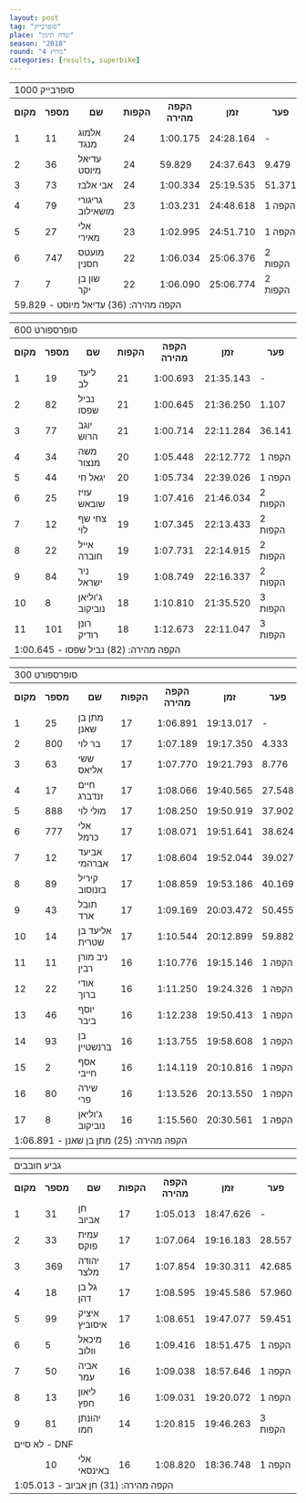 ```yaml
---
layout: post
tag: "סופרבייק"
place: "שדה תימן"
season: "2018"
round: "מרוץ 4"
categories: [results, superbike]
---
```

<table class="line_color">
    <tr>
        <td colspan="99" class="title_font">סופרבייק 1000</td>
    </tr>
    <tr class="rnkh_bkcolor">
        <th class="rnkh_font">מקום</th>
        <th class="rnkh_font">מספר</th>
        <th class="rnkh_font">שם</th>
        <th class="rnkh_font">הקפות</th>
        <th class="rnkh_font">הקפה מהירה</th>
        <th class="rnkh_font">זמן</th>
        <th class="rnkh_font">פער</th>
    </tr>
    <tr class="rnk_bkcolor">
        <td class="rnk_font">1</td>
        <td class="rnk_font">11</td>
        <td class="rnk_font">אלמוג מנגד</td>
        <td class="rnk_font">24</td>
        <td class="rnk_font">1:00.175</td>
        <td class="rnk_font">24:28.164</td>
        <td class="rnk_font">-</td>
    </tr>
    <tr class="rnk_bkcolor">
        <td class="rnk_font">2</td>
        <td class="rnk_font">36</td>
        <td class="rnk_font">עדיאל מיוסט</td>
        <td class="rnk_font">24</td>
        <td class="rnk_font">59.829</td>
        <td class="rnk_font">24:37.643</td>
        <td class="rnk_font">9.479</td>
    </tr>
    <tr class="rnk_bkcolor">
        <td class="rnk_font">3</td>
        <td class="rnk_font">73</td>
        <td class="rnk_font">אבי אלבז</td>
        <td class="rnk_font">24</td>
        <td class="rnk_font">1:00.334</td>
        <td class="rnk_font">25:19.535</td>
        <td class="rnk_font">51.371</td>
    </tr>
    <tr class="rnk_bkcolor">
        <td class="rnk_font">4</td>
        <td class="rnk_font">79</td>
        <td class="rnk_font">גריגורי מושאילוב</td>
        <td class="rnk_font">23</td>
        <td class="rnk_font">1:03.231</td>
        <td class="rnk_font">24:48.618</td>
        <td class="rnk_font">1 הקפה</td>
    </tr>
    <tr class="rnk_bkcolor">
        <td class="rnk_font">5</td>
        <td class="rnk_font">27</td>
        <td class="rnk_font">אלי מאירי</td>
        <td class="rnk_font">23</td>
        <td class="rnk_font">1:02.995</td>
        <td class="rnk_font">24:51.710</td>
        <td class="rnk_font">1 הקפה</td>
    </tr>
    <tr class="rnk_bkcolor">
        <td class="rnk_font">6</td>
        <td class="rnk_font">747</td>
        <td class="rnk_font">מועטס חסנין</td>
        <td class="rnk_font">22</td>
        <td class="rnk_font">1:06.034</td>
        <td class="rnk_font">25:06.376</td>
        <td class="rnk_font">2 הקפות</td>
    </tr>
    <tr class="rnk_bkcolor">
        <td class="rnk_font">7</td>
        <td class="rnk_font">7</td>
        <td class="rnk_font">שון בן יקר</td>
        <td class="rnk_font">22</td>
        <td class="rnk_font">1:06.090</td>
        <td class="rnk_font">25:06.774</td>
        <td class="rnk_font">2 הקפות</td>
    </tr>
    <tr>
        <td colspan="99" class="comment_font">הקפה מהירה: (36) עדיאל מיוסט - 59.829</td>
    </tr>
</table>
<table class="line_color">
    <tr>
        <td colspan="99" class="title_font">סופרספורט 600</td>
    </tr>
    <tr class="rnkh_bkcolor">
        <th class="rnkh_font">מקום</th>
        <th class="rnkh_font">מספר</th>
        <th class="rnkh_font">שם</th>
        <th class="rnkh_font">הקפות</th>
        <th class="rnkh_font">הקפה מהירה</th>
        <th class="rnkh_font">זמן</th>
        <th class="rnkh_font">פער</th>
    </tr>
    <tr class="rnk_bkcolor">
        <td class="rnk_font">1</td>
        <td class="rnk_font">19</td>
        <td class="rnk_font">ליעד לב</td>
        <td class="rnk_font">21</td>
        <td class="rnk_font">1:00.693</td>
        <td class="rnk_font">21:35.143</td>
        <td class="rnk_font">-</td>
    </tr>
    <tr class="rnk_bkcolor">
        <td class="rnk_font">2</td>
        <td class="rnk_font">82</td>
        <td class="rnk_font">נביל שפסו</td>
        <td class="rnk_font">21</td>
        <td class="rnk_font">1:00.645</td>
        <td class="rnk_font">21:36.250</td>
        <td class="rnk_font">1.107</td>
    </tr>
    <tr class="rnk_bkcolor">
        <td class="rnk_font">3</td>
        <td class="rnk_font">77</td>
        <td class="rnk_font">יוגב הרוש</td>
        <td class="rnk_font">21</td>
        <td class="rnk_font">1:00.714</td>
        <td class="rnk_font">22:11.284</td>
        <td class="rnk_font">36.141</td>
    </tr>
    <tr class="rnk_bkcolor">
        <td class="rnk_font">4</td>
        <td class="rnk_font">34</td>
        <td class="rnk_font">משה מנצור</td>
        <td class="rnk_font">20</td>
        <td class="rnk_font">1:05.448</td>
        <td class="rnk_font">22:12.772</td>
        <td class="rnk_font">1 הקפה</td>
    </tr>
    <tr class="rnk_bkcolor">
        <td class="rnk_font">5</td>
        <td class="rnk_font">44</td>
        <td class="rnk_font">יגאל חי</td>
        <td class="rnk_font">20</td>
        <td class="rnk_font">1:05.734</td>
        <td class="rnk_font">22:39.026</td>
        <td class="rnk_font">1 הקפה</td>
    </tr>
    <tr class="rnk_bkcolor">
        <td class="rnk_font">6</td>
        <td class="rnk_font">25</td>
        <td class="rnk_font">עזיז שובאש</td>
        <td class="rnk_font">19</td>
        <td class="rnk_font">1:07.416</td>
        <td class="rnk_font">21:46.034</td>
        <td class="rnk_font">2 הקפות</td>
    </tr>
    <tr class="rnk_bkcolor">
        <td class="rnk_font">7</td>
        <td class="rnk_font">12</td>
        <td class="rnk_font">צחי שף לוי</td>
        <td class="rnk_font">19</td>
        <td class="rnk_font">1:07.345</td>
        <td class="rnk_font">22:13.433</td>
        <td class="rnk_font">2 הקפות</td>
    </tr>
    <tr class="rnk_bkcolor">
        <td class="rnk_font">8</td>
        <td class="rnk_font">22</td>
        <td class="rnk_font">אייל חוברה</td>
        <td class="rnk_font">19</td>
        <td class="rnk_font">1:07.731</td>
        <td class="rnk_font">22:14.915</td>
        <td class="rnk_font">2 הקפות</td>
    </tr>
    <tr class="rnk_bkcolor">
        <td class="rnk_font">9</td>
        <td class="rnk_font">84</td>
        <td class="rnk_font">ניר ישראל</td>
        <td class="rnk_font">19</td>
        <td class="rnk_font">1:08.749</td>
        <td class="rnk_font">22:16.337</td>
        <td class="rnk_font">2 הקפות</td>
    </tr>
    <tr class="rnk_bkcolor">
        <td class="rnk_font">10</td>
        <td class="rnk_font">8</td>
        <td class="rnk_font">ג'וליאן נוביקוב</td>
        <td class="rnk_font">18</td>
        <td class="rnk_font">1:10.810</td>
        <td class="rnk_font">21:35.520</td>
        <td class="rnk_font">3 הקפות</td>
    </tr>
    <tr class="rnk_bkcolor">
        <td class="rnk_font">11</td>
        <td class="rnk_font">101</td>
        <td class="rnk_font">רונן רודיק</td>
        <td class="rnk_font">18</td>
        <td class="rnk_font">1:12.673</td>
        <td class="rnk_font">22:11.047</td>
        <td class="rnk_font">3 הקפות</td>
    </tr>
    <tr>
        <td colspan="99" class="comment_font">הקפה מהירה: (82) נביל שפסו - 1:00.645</td>
    </tr>
</table>
<table class="line_color">
    <tr>
        <td colspan="99" class="title_font">סופרספורט 300</td>
    </tr>
    <tr class="rnkh_bkcolor">
        <th class="rnkh_font">מקום</th>
        <th class="rnkh_font">מספר</th>
        <th class="rnkh_font">שם</th>
        <th class="rnkh_font">הקפות</th>
        <th class="rnkh_font">הקפה מהירה</th>
        <th class="rnkh_font">זמן</th>
        <th class="rnkh_font">פער</th>
    </tr>
    <tr class="rnk_bkcolor">
        <td class="rnk_font">1</td>
        <td class="rnk_font">25</td>
        <td class="rnk_font">מתן בן שאנן</td>
        <td class="rnk_font">17</td>
        <td class="rnk_font">1:06.891</td>
        <td class="rnk_font">19:13.017</td>
        <td class="rnk_font">-</td>
    </tr>
    <tr class="rnk_bkcolor">
        <td class="rnk_font">2</td>
        <td class="rnk_font">800</td>
        <td class="rnk_font">בר לוי</td>
        <td class="rnk_font">17</td>
        <td class="rnk_font">1:07.189</td>
        <td class="rnk_font">19:17.350</td>
        <td class="rnk_font">4.333</td>
    </tr>
    <tr class="rnk_bkcolor">
        <td class="rnk_font">3</td>
        <td class="rnk_font">63</td>
        <td class="rnk_font">ששי אליאס</td>
        <td class="rnk_font">17</td>
        <td class="rnk_font">1:07.770</td>
        <td class="rnk_font">19:21.793</td>
        <td class="rnk_font">8.776</td>
    </tr>
    <tr class="rnk_bkcolor">
        <td class="rnk_font">4</td>
        <td class="rnk_font">17</td>
        <td class="rnk_font">חיים זנדברג</td>
        <td class="rnk_font">17</td>
        <td class="rnk_font">1:08.066</td>
        <td class="rnk_font">19:40.565</td>
        <td class="rnk_font">27.548</td>
    </tr>
    <tr class="rnk_bkcolor">
        <td class="rnk_font">5</td>
        <td class="rnk_font">888</td>
        <td class="rnk_font">מולי לוי</td>
        <td class="rnk_font">17</td>
        <td class="rnk_font">1:08.250</td>
        <td class="rnk_font">19:50.919</td>
        <td class="rnk_font">37.902</td>
    </tr>
    <tr class="rnk_bkcolor">
        <td class="rnk_font">6</td>
        <td class="rnk_font">777</td>
        <td class="rnk_font">אלי כרמל</td>
        <td class="rnk_font">17</td>
        <td class="rnk_font">1:08.071</td>
        <td class="rnk_font">19:51.641</td>
        <td class="rnk_font">38.624</td>
    </tr>
    <tr class="rnk_bkcolor">
        <td class="rnk_font">7</td>
        <td class="rnk_font">12</td>
        <td class="rnk_font">אביעד אברהמי</td>
        <td class="rnk_font">17</td>
        <td class="rnk_font">1:08.604</td>
        <td class="rnk_font">19:52.044</td>
        <td class="rnk_font">39.027</td>
    </tr>
    <tr class="rnk_bkcolor">
        <td class="rnk_font">8</td>
        <td class="rnk_font">89</td>
        <td class="rnk_font">קיריל בזנוסוב</td>
        <td class="rnk_font">17</td>
        <td class="rnk_font">1:08.859</td>
        <td class="rnk_font">19:53.186</td>
        <td class="rnk_font">40.169</td>
    </tr>
    <tr class="rnk_bkcolor">
        <td class="rnk_font">9</td>
        <td class="rnk_font">43</td>
        <td class="rnk_font">תובל ארד</td>
        <td class="rnk_font">17</td>
        <td class="rnk_font">1:09.169</td>
        <td class="rnk_font">20:03.472</td>
        <td class="rnk_font">50.455</td>
    </tr>
    <tr class="rnk_bkcolor">
        <td class="rnk_font">10</td>
        <td class="rnk_font">14</td>
        <td class="rnk_font">אליעד בן שטרית</td>
        <td class="rnk_font">17</td>
        <td class="rnk_font">1:10.544</td>
        <td class="rnk_font">20:12.899</td>
        <td class="rnk_font">59.882</td>
    </tr>
    <tr class="rnk_bkcolor">
        <td class="rnk_font">11</td>
        <td class="rnk_font">11</td>
        <td class="rnk_font">ניב מורן רבין</td>
        <td class="rnk_font">16</td>
        <td class="rnk_font">1:10.776</td>
        <td class="rnk_font">19:15.146</td>
        <td class="rnk_font">1 הקפה</td>
    </tr>
    <tr class="rnk_bkcolor">
        <td class="rnk_font">12</td>
        <td class="rnk_font">22</td>
        <td class="rnk_font">אודי ברוך</td>
        <td class="rnk_font">16</td>
        <td class="rnk_font">1:11.250</td>
        <td class="rnk_font">19:24.326</td>
        <td class="rnk_font">1 הקפה</td>
    </tr>
    <tr class="rnk_bkcolor">
        <td class="rnk_font">13</td>
        <td class="rnk_font">46</td>
        <td class="rnk_font">יוסף ביבר</td>
        <td class="rnk_font">16</td>
        <td class="rnk_font">1:12.238</td>
        <td class="rnk_font">19:50.413</td>
        <td class="rnk_font">1 הקפה</td>
    </tr>
    <tr class="rnk_bkcolor">
        <td class="rnk_font">14</td>
        <td class="rnk_font">93</td>
        <td class="rnk_font">בן ברנשטיין</td>
        <td class="rnk_font">16</td>
        <td class="rnk_font">1:13.755</td>
        <td class="rnk_font">19:58.608</td>
        <td class="rnk_font">1 הקפה</td>
    </tr>
    <tr class="rnk_bkcolor">
        <td class="rnk_font">15</td>
        <td class="rnk_font">2</td>
        <td class="rnk_font">אסף חייבי</td>
        <td class="rnk_font">16</td>
        <td class="rnk_font">1:14.119</td>
        <td class="rnk_font">20:10.816</td>
        <td class="rnk_font">1 הקפה</td>
    </tr>
    <tr class="rnk_bkcolor">
        <td class="rnk_font">16</td>
        <td class="rnk_font">80</td>
        <td class="rnk_font">שירה פרי</td>
        <td class="rnk_font">16</td>
        <td class="rnk_font">1:13.526</td>
        <td class="rnk_font">20:13.550</td>
        <td class="rnk_font">1 הקפה</td>
    </tr>
    <tr class="rnk_bkcolor">
        <td class="rnk_font">17</td>
        <td class="rnk_font">8</td>
        <td class="rnk_font">ג'וליאן נוביקוב</td>
        <td class="rnk_font">16</td>
        <td class="rnk_font">1:15.560</td>
        <td class="rnk_font">20:30.561</td>
        <td class="rnk_font">1 הקפה</td>
    </tr>
    <tr>
        <td colspan="99" class="comment_font">הקפה מהירה: (25) מתן בן שאנן - 1:06.891</td>
    </tr>
</table>
<table class="line_color">
    <tr>
        <td colspan="99" class="title_font">גביע חובבים</td>
    </tr>
    <tr class="rnkh_bkcolor">
        <th class="rnkh_font">מקום</th>
        <th class="rnkh_font">מספר</th>
        <th class="rnkh_font">שם</th>
        <th class="rnkh_font">הקפות</th>
        <th class="rnkh_font">הקפה מהירה</th>
        <th class="rnkh_font">זמן</th>
        <th class="rnkh_font">פער</th>
    </tr>
    <tr class="rnk_bkcolor">
        <td class="rnk_font">1</td>
        <td class="rnk_font">31</td>
        <td class="rnk_font">חן אביוב</td>
        <td class="rnk_font">17</td>
        <td class="rnk_font">1:05.013</td>
        <td class="rnk_font">18:47.626</td>
        <td class="rnk_font">-</td>
    </tr>
    <tr class="rnk_bkcolor">
        <td class="rnk_font">2</td>
        <td class="rnk_font">33</td>
        <td class="rnk_font">עמית פוקס</td>
        <td class="rnk_font">17</td>
        <td class="rnk_font">1:07.064</td>
        <td class="rnk_font">19:16.183</td>
        <td class="rnk_font">28.557</td>
    </tr>
    <tr class="rnk_bkcolor">
        <td class="rnk_font">3</td>
        <td class="rnk_font">369</td>
        <td class="rnk_font">יהודה מלצר</td>
        <td class="rnk_font">17</td>
        <td class="rnk_font">1:07.854</td>
        <td class="rnk_font">19:30.311</td>
        <td class="rnk_font">42.685</td>
    </tr>
    <tr class="rnk_bkcolor">
        <td class="rnk_font">4</td>
        <td class="rnk_font">18</td>
        <td class="rnk_font">גל בן דהן</td>
        <td class="rnk_font">17</td>
        <td class="rnk_font">1:08.595</td>
        <td class="rnk_font">19:45.586</td>
        <td class="rnk_font">57.960</td>
    </tr>
    <tr class="rnk_bkcolor">
        <td class="rnk_font">5</td>
        <td class="rnk_font">99</td>
        <td class="rnk_font">איציק איסוביץ</td>
        <td class="rnk_font">17</td>
        <td class="rnk_font">1:08.651</td>
        <td class="rnk_font">19:47.077</td>
        <td class="rnk_font">59.451</td>
    </tr>
    <tr class="rnk_bkcolor">
        <td class="rnk_font">6</td>
        <td class="rnk_font">5</td>
        <td class="rnk_font">מיכאל וולוב</td>
        <td class="rnk_font">16</td>
        <td class="rnk_font">1:09.416</td>
        <td class="rnk_font">18:51.475</td>
        <td class="rnk_font">1 הקפה</td>
    </tr>
    <tr class="rnk_bkcolor">
        <td class="rnk_font">7</td>
        <td class="rnk_font">50</td>
        <td class="rnk_font">אביה עמר</td>
        <td class="rnk_font">16</td>
        <td class="rnk_font">1:09.038</td>
        <td class="rnk_font">18:57.646</td>
        <td class="rnk_font">1 הקפה</td>
    </tr>
    <tr class="rnk_bkcolor">
        <td class="rnk_font">8</td>
        <td class="rnk_font">13</td>
        <td class="rnk_font">ליאון חפץ</td>
        <td class="rnk_font">16</td>
        <td class="rnk_font">1:09.031</td>
        <td class="rnk_font">19:20.072</td>
        <td class="rnk_font">1 הקפה</td>
    </tr>
    <tr class="rnk_bkcolor">
        <td class="rnk_font">9</td>
        <td class="rnk_font">81</td>
        <td class="rnk_font">יהונתן חמו</td>
        <td class="rnk_font">14</td>
        <td class="rnk_font">1:20.815</td>
        <td class="rnk_font">19:46.263</td>
        <td class="rnk_font">3 הקפות</td>
    </tr>
    <tr>
        <td colspan="99" class="subtitle_font">לא סיים - DNF</td>
    </tr>
    <tr class="rnk_bkcolor">
        <td class="rnk_font"></td>
        <td class="rnk_font">10</td>
        <td class="rnk_font">אלי באינסאי</td>
        <td class="rnk_font">16</td>
        <td class="rnk_font">1:08.820</td>
        <td class="rnk_font">18:36.748</td>
        <td class="rnk_font">1 הקפה</td>
    </tr>
    <tr>
        <td colspan="99" class="comment_font">הקפה מהירה: (31) חן אביוב - 1:05.013</td>
    </tr>
</table>
